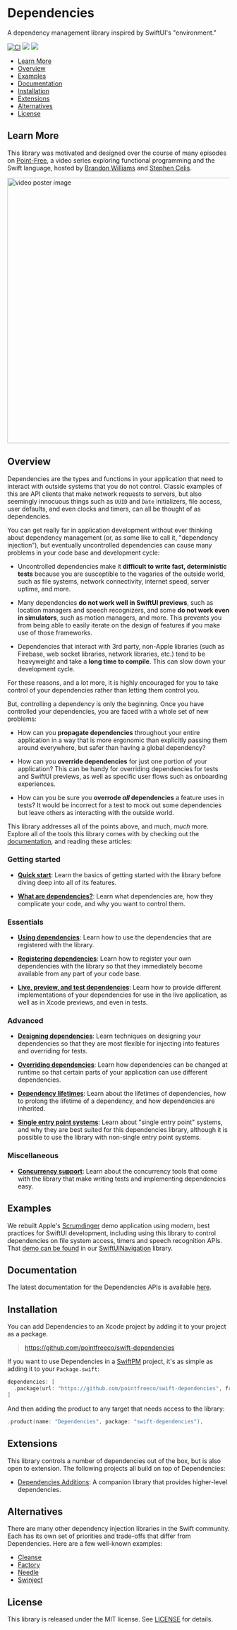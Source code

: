 # Dependencies

A dependency management library inspired by SwiftUI's "environment."

[![CI](https://github.com/pointfreeco/swift-dependencies/actions/workflows/ci.yml/badge.svg)](https://github.com/pointfreeco/swift-dependencies/actions/workflows/ci.yml)
[![](https://img.shields.io/endpoint?url=https%3A%2F%2Fswiftpackageindex.com%2Fapi%2Fpackages%2Fpointfreeco%2Fswift-dependencies%2Fbadge%3Ftype%3Dswift-versions)](https://swiftpackageindex.com/pointfreeco/swift-dependencies)
[![](https://img.shields.io/endpoint?url=https%3A%2F%2Fswiftpackageindex.com%2Fapi%2Fpackages%2Fpointfreeco%2Fswift-dependencies%2Fbadge%3Ftype%3Dplatforms)](https://swiftpackageindex.com/pointfreeco/swift-dependencies)

  * [Learn More](#learn-more)
  * [Overview](#overview)
  * [Examples](#examples)
  * [Documentation](#documentation)
  * [Installation](#installation)
  * [Extensions](#extensions)
  * [Alternatives](#alternatives)
  * [License](#license)

## Learn More

This library was motivated and designed over the course of many episodes on
[Point-Free](https://www.pointfree.co), a video series exploring functional programming and the
Swift language, hosted by [Brandon Williams](https://twitter.com/mbrandonw) and [Stephen
Celis](https://twitter.com/stephencelis).

<a href="https://www.pointfree.co">
  <img alt="video poster image" src="https://d3rccdn33rt8ze.cloudfront.net/episodes/0209.jpeg" width="600">
</a>

## Overview

Dependencies are the types and functions in your application that need to interact with outside
systems that you do not control. Classic examples of this are API clients that make network
requests to servers, but also seemingly innocuous things such as `UUID` and `Date` initializers,
file access, user defaults, and even clocks and timers, can all be thought of as dependencies.

You can get really far in application development without ever thinking about dependency management 
(or, as some like to call it, "dependency injection”), but eventually uncontrolled dependencies can 
cause many problems in your code base and development cycle:

  * Uncontrolled dependencies make it **difficult to write fast, deterministic tests** because you 
    are susceptible to the vagaries of the outside world, such as file systems, network 
    connectivity, internet speed, server uptime, and more.
    
  * Many dependencies **do not work well in SwiftUI previews**, such as location managers and speech
    recognizers, and some **do not work even in simulators**, such as motion managers, and more. 
    This prevents you from being able to easily iterate on the design of features if you make use of 
    those frameworks.

  * Dependencies that interact with 3rd party, non-Apple libraries (such as Firebase, web socket
    libraries, network libraries, etc.) tend to be heavyweight and take a **long time to compile**. 
    This can slow down your development cycle.

For these reasons, and a lot more, it is highly encouraged for you to take control of your
dependencies rather than letting them control you.

But, controlling a dependency is only the beginning. Once you have controlled your dependencies, 
you are faced with a whole set of new problems:

  * How can you **propagate dependencies** throughout your entire application in a way that is more
    ergonomic than explicitly passing them around everywhere, but safer than having a global
    dependency?
    
  * How can you **override dependencies** for just one portion of your application? This can be 
    handy for overriding dependencies for tests and SwiftUI previews, as well as specific user 
    flows such as onboarding experiences.
    
  * How can you be sure you **overrode _all_ dependencies** a feature uses in tests? It would be
    incorrect for a test to mock out some dependencies but leave others as interacting with the
    outside world.

This library addresses all of the points above, and much, _much_ more. Explore all of the tools this
library comes with by checking out the [documentation][docs], and reading these articles:

### Getting started

* **[Quick start][quick-start-article]**:
  Learn the basics of getting started with the library before diving deep into all of its features.

* **[What are dependencies?][what-are-dependencies-article]**:
  Learn what dependencies are, how they complicate your code, and why you want to control them.

### Essentials

* **[Using dependencies][using-dependencies-article]**:
  Learn how to use the dependencies that are registered with the library.

* **[Registering dependencies][registering-dependencies-article]**:
  Learn how to register your own dependencies with the library so that they immediately become
  available from any part of your code base.

* **[Live, preview, and test dependencies][live-preview-test-article]**:
  Learn how to provide different implementations of your dependencies for use in the live
  application, as well as in Xcode previews, and even in tests.
  
### Advanced

* **[Designing dependencies][designing-dependencies-article]**:
  Learn techniques on designing your dependencies so that they are most flexible for injecting into
  features and overriding for tests.
  
* **[Overriding dependencies][overriding-dependencies-article]**:
  Learn how dependencies can be changed at runtime so that certain parts of your application can use
  different dependencies.

* **[Dependency lifetimes][lifetimes-article]**:
  Learn about the lifetimes of dependencies, how to prolong the lifetime of a dependency, and how
  dependencies are inherited.

* **[Single entry point systems][single-entry-point-systems-article]**:
  Learn about "single entry point" systems, and why they are best suited for this dependencies
  library, although it is possible to use the library with non-single entry point systems.

### Miscellaneous

* **[Concurrency support][concurrency-support-article]**:
  Learn about the concurrency tools that come with the library that make writing tests and 
  implementing dependencies easy.
  
## Examples

We rebuilt Apple's [Scrumdinger][scrumdinger] demo application using modern, best practices for
SwiftUI development, including using this library to control dependencies on file system access,
timers and speech recognition APIs. That [demo can be found][standups-demo] in our 
[SwiftUINavigation][swiftui-nav-gh] library.

## Documentation

The latest documentation for the Dependencies APIs is available [here][docs].

## Installation

You can add Dependencies to an Xcode project by adding it to your project as a package.

> https://github.com/pointfreeco/swift-dependencies

If you want to use Dependencies in a [SwiftPM](https://swift.org/package-manager/) project, it's as
simple as adding it to your `Package.swift`:

``` swift
dependencies: [
  .package(url: "https://github.com/pointfreeco/swift-dependencies", from: "0.1.0")
]
```

And then adding the product to any target that needs access to the library:

```swift
.product(name: "Dependencies", package: "swift-dependencies"),
```

## Extensions

This library controls a number of dependencies out of the box, but is also open to extension. The
following projects all build on top of Dependencies:

  * [Dependencies Additions](https://github.com/tgrapperon/swift-dependencies-additions): A
    companion library that provides higher-level dependencies.

## Alternatives

There are many other dependency injection libraries in the Swift community. Each has its own set of
priorities and trade-offs that differ from Dependencies. Here are a few well-known examples:

  * [Cleanse](https://github.com/square/Cleanse)
  * [Factory](https://github.com/hmlongco/Factory)
  * [Needle](https://github.com/uber/needle)
  * [Swinject](https://github.com/Swinject/Swinject)

## License

This library is released under the MIT license. See [LICENSE](LICENSE) for details.

[docs]: https://pointfreeco.github.io/swift-dependencies/main/documentation/dependencies/
[concurrency-support-article]: https://pointfreeco.github.io/swift-dependencies/main/documentation/dependencies/concurrencysupport
[designing-dependencies-article]: https://pointfreeco.github.io/swift-dependencies/main/documentation/dependencies/designingdependencies
[lifetimes-article]: https://pointfreeco.github.io/swift-dependencies/main/documentation/dependencies/lifetimes
[live-preview-test-article]: https://pointfreeco.github.io/swift-dependencies/main/documentation/dependencies/livepreviewtest
[overriding-dependencies-article]: https://pointfreeco.github.io/swift-dependencies/main/documentation/dependencies/overridingdependencies
[registering-dependencies-article]: https://pointfreeco.github.io/swift-dependencies/main/documentation/dependencies/registeringdependencies
[single-entry-point-systems-article]: https://pointfreeco.github.io/swift-dependencies/main/documentation/dependencies/singleentrypointsystems
[using-dependencies-article]: https://pointfreeco.github.io/swift-dependencies/main/documentation/dependencies/usingdependencies
[what-are-dependencies-article]: https://pointfreeco.github.io/swift-dependencies/main/documentation/dependencies/whataredependencies
[quick-start-article]: https://pointfreeco.github.io/swift-dependencies/main/documentation/dependencies/quickstart
[registering-dependencies-article]: https://pointfreeco.github.io/swift-dependencies/main/documentation/dependencies/registeringdependencies 
[scrumdinger]: https://developer.apple.com/tutorials/app-dev-training/getting-started-with-scrumdinger
[standups-demo]: https://github.com/pointfreeco/swiftui-navigation/tree/main/Examples/Standups
[swiftui-nav-gh]: http://github.com/pointfreeco/swiftui-navigation
